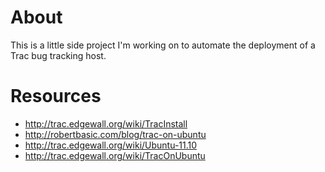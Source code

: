 About
=====
This is a little side project I'm working on to automate the deployment of a 
Trac bug tracking host.

Resources
=========
* http://trac.edgewall.org/wiki/TracInstall
* http://robertbasic.com/blog/trac-on-ubuntu
* http://trac.edgewall.org/wiki/Ubuntu-11.10
* http://trac.edgewall.org/wiki/TracOnUbuntu
